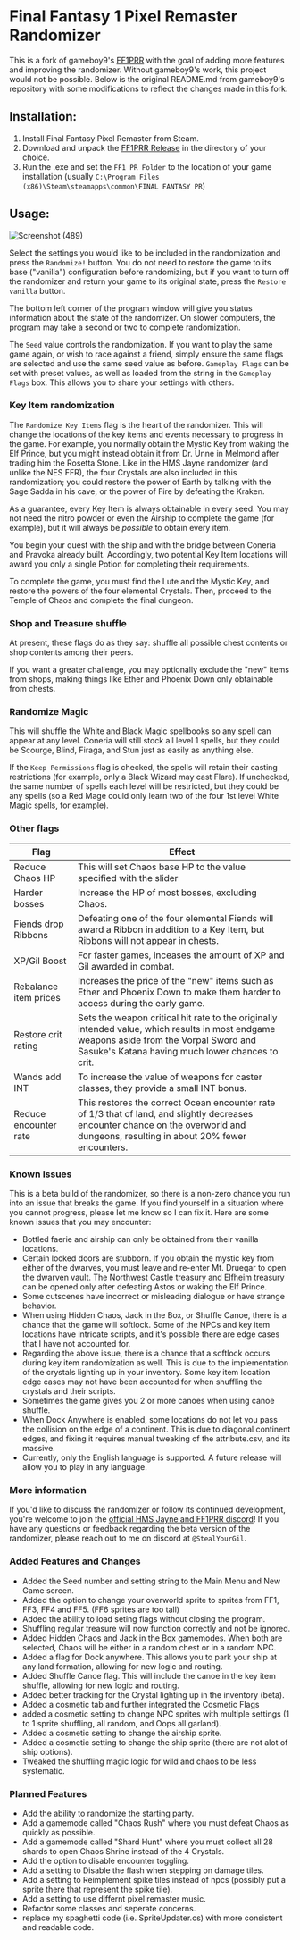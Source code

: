 # Final Fantasy 1 Pixel Remaster Randomizer
This is a fork of gameboy9's [FF1PRR](https://github.com/gameboy9/FF1-PR-Rando) with the goal of adding more features and improving the randomizer.
Without gameboy9's work, this project would not be possible.
Below is the original README.md from gameboy9's repository with some modifications to reflect the changes made in this fork.

## Installation:
1. Install Final Fantasy Pixel Remaster from Steam.
3. Download and unpack the [FF1PRR Release](https://github.com/gameboy9/Memoria.FFPR/releases/download/0.1/FF1.PRR.zip) in the directory of your choice.
4. Run the .exe and set the `FF1 PR Folder` to the location of your game installation (usually `C:\Program Files (x86)\Steam\steamapps\common\FINAL FANTASY PR`)

## Usage:

![Screenshot (489)](https://github.com/user-attachments/assets/6ff2b0ec-f8c6-4fb2-98da-c01c22b137d2)


Select the settings you would like to be included in the randomization and press the `Randomize!` button. You do not need to restore the game to its base ("vanilla") configuration before randomizing, but if you want to turn off the randomizer and return your game to its original state, press the `Restore vanilla` button.

The bottom left corner of the program window will give you status information about the state of the randomizer. On slower computers, the program may take a second or two to complete randomization.

The `Seed` value controls the randomization. If you want to play the same game again, or wish to race against a friend, simply ensure the same flags are selected and use the same seed value as before. `Gameplay Flags` can be set with preset values, as well as loaded from the string in the `Gameplay Flags` box. This allows you to share your settings with others.

### Key Item randomization
The `Randomize Key Items` flag is the heart of the randomizer. This will change the locations of the key items and events necessary to progress in the game. For example, you normally obtain the Mystic Key from waking the Elf Prince, but you might instead obtain it from Dr. Unne in Melmond after trading him the Rosetta Stone. Like in the HMS Jayne randomizer (and unlike the NES FFR), the four Crystals are also included in this randomization; you could restore the power of Earth by talking with the Sage Sadda in his cave, or the power of Fire by defeating the Kraken.

As a guarantee, every Key Item is always obtainable in every seed. You may not need the nitro powder or even the Airship to complete the game (for example), but it will always be *possible* to obtain every item.

You begin your quest with the ship and with the bridge between Coneria and Pravoka already built. Accordingly, two potential Key Item locations will award you only a single Potion for completing their requirements.

To complete the game, you must find the Lute and the Mystic Key, and restore the powers of the four elemental Crystals. Then, proceed to the Temple of Chaos and complete the final dungeon.

### Shop and Treasure shuffle
At present, these flags do as they say: shuffle all possible chest contents or shop contents among their peers.

If you want a greater challenge, you may optionally exclude the "new" items from shops, making things like Ether and Phoenix Down only obtainable from chests.

### Randomize Magic
This will shuffle the White and Black Magic spellbooks so any spell can appear at any level. Coneria will still stock all level 1 spells, but they could be Scourge, Blind, Firaga, and Stun just as easily as anything else.

If the `Keep Permissions` flag is checked, the spells will retain their casting restrictions (for example, only a Black Wizard may cast Flare). If unchecked, the same number of spells each level will be restricted, but they could be any spells (so a Red Mage could only learn two of the four 1st level White Magic spells, for example).

### Other flags
|Flag|Effect|
|----|------|
|Reduce Chaos HP|This will set Chaos base HP to the value specified with the slider|
|Harder bosses|Increase the HP of most bosses, excluding Chaos.|
|Fiends drop Ribbons|Defeating one of the four elemental Fiends will award a Ribbon in addition to a Key Item, but Ribbons will not appear in chests.|
|XP/Gil Boost|For faster games, inceases the amount of XP and Gil awarded in combat.|
|Rebalance item prices|Increases the price of the "new" items such as Ether and Phoenix Down to make them harder to access during the early game.|
|Restore crit rating|Sets the weapon critical hit rate to the originally intended value, which results in most endgame weapons aside from the Vorpal Sword and Sasuke's Katana having much lower chances to crit.|
|Wands add INT|To increase the value of weapons for caster classes, they provide a small INT bonus.|
|Reduce encounter rate|This restores the correct Ocean encounter rate of 1/3 that of land, and slightly decreases encounter chance on the overworld and dungeons, resulting in about 20% fewer encounters.|

### Known Issues
This is a beta build of the randomizer, so there is a non-zero chance you run into an issue that breaks the game. If you find yourself in a situation where you cannot progress, please let me know so I can fix it. Here are some known issues that you may encounter:

- Bottled faerie and airship can only be obtained from their vanilla locations.
- Certain locked doors are stubborn. If you obtain the mystic key from either of the dwarves, you must leave and re-enter Mt. Druegar to open the dwarven vault. The Northwest Castle treasury and Elfheim treasury can be opened only after defeating Astos or waking the Elf Prince.
- Some cutscenes have incorrect or misleading dialogue or have strange behavior.
- When using Hidden Chaos, Jack in the Box, or Shuffle Canoe, there is a chance that the game will softlock. Some of the NPCs and key item locations have intricate scripts, and it's possible there are edge cases that I have not accounted for.
- Regarding the above issue, there is a chance that a softlock occurs during key item randomization as well. This is due to the implementation of the crystals lighting up in your inventory. Some key item location edge cases may not have been accounted for when shuffling the crystals and their scripts.
- Sometimes the game gives you 2 or more canoes when using canoe shuffle.
- When Dock Anywhere is enabled, some locations do not let you pass the collision on the edge of a continent. This is due to diagonal continent edges, and fixing it requires manual tweaking of the attribute.csv, and its massive.
- Currently, only the English language is supported. A future release will allow you to play in any language.

### More information
If you'd like to discuss the randomizer or follow its continued development, you're welcome to join the [official HMS Jayne and FF1PRR discord](https://discord.gg/QuueYMTMcS)!
If you have any questions or feedback regarding the beta version of the randomizer, please reach out to me on discord at `@StealYourGil`.

### Added Features and Changes
- Added the Seed number and setting string to the Main Menu and New Game screen.
- Added the option to change your overworld sprite to sprites from FF1, FF3, FF4 and FF5. (FF6 sprites are too tall)
- Added the ability to load seting flags without closing the program.
- Shuffling regular treasure will now function correctly and not be ignored.
- Added Hidden Chaos and Jack in the Box gamemodes. When both are selected, Chaos will be either in a random chest or in a random NPC.
- Added a flag for Dock anywhere. This allows you to park your ship at any land formation, allowing for new logic and routing.
- Added Shuffle Canoe flag. This will include the canoe in the key item shuffle, allowing for new logic and routing.
- Added better tracking for the Crystal lighting up in the inventory (beta).
- Added a cosmetic tab and further integrated the Cosmetic Flags
- added a cosmetic setting to change NPC sprites with multiple settings (1 to 1 sprite shuffling, all random, and Oops all garland).
- Added a cosmetic setting to change the airship sprite.
- Added a cosmetic setting to change the ship sprite (there are not alot of ship options).
- Tweaked the shuffling magic logic for wild and chaos to be less systematic.

### Planned Features
- Add the ability to randomize the starting party.
- Add a gamemode called "Chaos Rush" where you must defeat Chaos as quickly as possible.
- Add a gamemode called "Shard Hunt" where you must collect all 28 shards to open Chaos Shrine instead of the 4 Crystals.
- Add the option to disable encounter toggling.
- Add a setting to Disable the flash when stepping on damage tiles.
- Add a setting to Reimplement spike tiles instead of npcs (possibly put a sprite there that represent the spike tile).
- Add a setting to use differnt pixel remaster music.
- Refactor some classes and seperate concerns.
- replace my spaghetti code (i.e. SpriteUpdater.cs) with more consistent and readable code.
